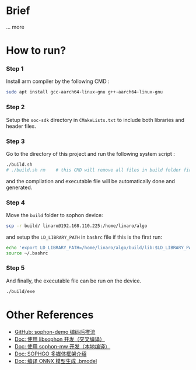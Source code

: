 
# Brief

... more



# How to run?

### Step 1
Install arm compiler by the following CMD :

```bash
sudo apt install gcc-aarch64-linux-gnu g++-aarch64-linux-gnu
```



### Step 2

Setup the `soc-sdk` directory in `CMakeLists.txt` to include both libraries and header files.



### Step 3

Go to the directory of this project and run the following system script :

```bash
./build.sh
# ./build.sh rm    # this CMD will remove all files in build folder first and compile code next
```

and the compilation and executable file will be automatically done and generated.



### Step 4

Move the `build` folder to sophon device:

```bash
scp -r build/ linaro@192.168.110.225:/home/linaro/algo
```

and setup the `LD_LIBRARY_PATH` in `bashrc` file if this is the first run:

```bash
echo 'export LD_LIBRARY_PATH=/home/linaro/algo/build/lib:$LD_LIBRARY_PATH' >> ~/.bashrc
source ~/.bashrc
```



### Step 5

And finally, the executable file can be run on the device.

```bash
./build/exe
```



# Other References

+ [GitHub: sophon-demo 编码后推流](https://github.com/sophgo/sophon-demo/tree/release/tutorial/video_encode)
+ [Doc: 使用 libsophon 开发（交叉编译）](https://doc.sophgo.com/sdk-docs/v24.04.01/docs_latest_release/docs/libsophon/guide/html/2_develop.html#x86)
+ [Doc: 使用 sophon-mw 开发（本地编译）](https://doc.sophgo.com/sdk-docs/v24.04.01/docs_latest_release/docs/sophon-mw/manual/html/3_develop.html)
+ [Doc: SOPHGO 多媒体框架介绍](https://doc.sophgo.com/sdk-docs/v24.04.01/docs_latest_release/docs/sophon-mw/guide/html/guide/Multimedia_Guide_zh.html#sophgo-opencv)
+ [Doc: 编译 ONNX 模型生成 .bmodel](https://doc.sophgo.com/sdk-docs/v24.04.01/docs_latest_release/docs/tpu-mlir/quick_start/html/03_onnx.html)

